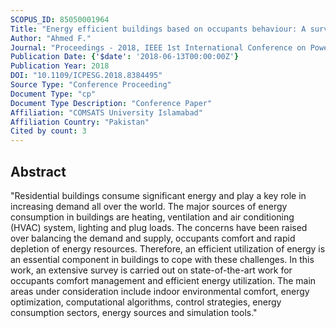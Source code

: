 ```yaml
---
SCOPUS_ID: 85050001964
Title: "Energy efficient buildings based on occupants behaviour: A survey"
Author: "Ahmed F."
Journal: "Proceedings - 2018, IEEE 1st International Conference on Power, Energy and Smart Grid, ICPESG 2018"
Publication Date: {'$date': '2018-06-13T00:00:00Z'}
Publication Year: 2018
DOI: "10.1109/ICPESG.2018.8384495"
Source Type: "Conference Proceeding"
Document Type: "cp"
Document Type Description: "Conference Paper"
Affiliation: "COMSATS University Islamabad"
Affiliation Country: "Pakistan"
Cited by count: 3
---
```


## Abstract
"Residential buildings consume significant energy and play a key role in increasing demand all over the world. The major sources of energy consumption in buildings are heating, ventilation and air conditioning (HVAC) system, lighting and plug loads. The concerns have been raised over balancing the demand and supply, occupants comfort and rapid depletion of energy resources. Therefore, an efficient utilization of energy is an essential component in buildings to cope with these challenges. In this work, an extensive survey is carried out on state-of-the-art work for occupants comfort management and efficient energy utilization. The main areas under consideration include indoor environmental comfort, energy optimization, computational algorithms, control strategies, energy consumption sectors, energy sources and simulation tools."
